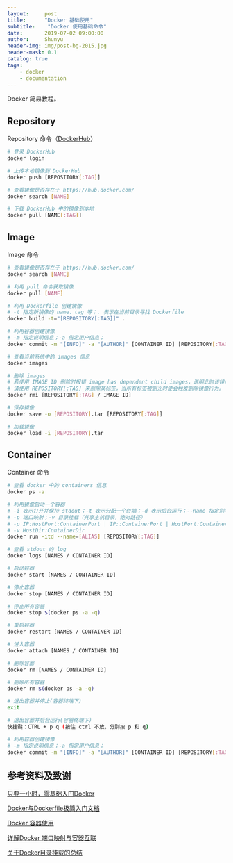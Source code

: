 ```yaml
---
layout:     post
title:      "Docker 基础使用"
subtitle:    "Docker 使用基础命令"
date:       2019-07-02 09:00:00
author:     Shunyu
header-img: img/post-bg-2015.jpg
header-mask: 0.1
catalog: true
tags:
    - docker
    - documentation
---
```




Docker 简易教程。



## Repository

Repository 命令（[DockerHub](https://hub.docker.com/)）

```bash
# 登录 DockerHub
docker login

# 上传本地镜像到 DockerHub
docker push [REPOSITORY[:TAG]]

# 查看镜像是否存在于 https://hub.docker.com/
docker search [NAME]

# 下载 DockerHub 中的镜像到本地
docker pull [NAME[:TAG]]
```



## Image

Image 命令

```bash
# 查看镜像是否存在于 https://hub.docker.com/
docker search [NAME]

# 利用 pull 命令获取镜像
docker pull [NAME]

# 利用 Dockerfile 创建镜像
# -t 指定新镜像的 name、tag 等；. 表示在当前目录寻找 Dockerfile
docker build -t="[REPOSITORY[:TAG]]" .

# 利用容器创建镜像
# -m 指定说明信息；-a 指定用户信息；
docker commit -m "[INFO]" -a "[AUTHOR]" [CONTAINER ID] [REPOSITORY[:TAG]]

# 查看当前系统中的 images 信息
docker images

# 删除 images
# 若使用 IMAGE ID 删除时报错 image has dependent child images，说明此时该镜像可能存在多个标签；
# 请使用 REPOSITORY[:TAG] 来删除某标签，当所有标签被删光时便会触发删除镜像行为。
docker rmi [REPOSITORY[:TAG] / IMAGE ID]

# 保存镜像
docker save -o [REPOSITORY].tar [REPOSITORY[:TAG]]

# 加载镜像
docker load -i [REPOSITORY].tar
```



## Container

Container 命令

```bash
# 查看 docker 中的 containers 信息
docker ps -a

# 利用镜像启动一个容器
# -i 表示打开并保持 stdout；-t 表示分配一个终端；-d 表示后台运行；--name 指定别名
# -p 端口映射；-v 目录挂载（共享主机目录，绝对路径）
# -p IP:HostPort:ContainerPort | IP::ContainerPort | HostPort:ContainerPort
# -v HostDir:ContainerDir
docker run -itd --name=[ALIAS] [REPOSITORY[:TAG]]

# 查看 stdout 的 log
docker logs [NAMES / CONTAINER ID]

# 启动容器
docker start [NAMES / CONTAINER ID]

# 停止容器
docker stop [NAMES / CONTAINER ID]

# 停止所有容器
docker stop $(docker ps -a -q)

# 重启容器
docker restart [NAMES / CONTAINER ID]

# 进入容器
docker attach [NAMES / CONTAINER ID]

# 删除容器
docker rm [NAMES / CONTAINER ID]

# 删除所有容器
docker rm $(docker ps -a -q)

# 退出容器并停止(容器终端下)
exit

# 退出容器并后台运行(容器终端下)
快捷键：CTRL + p q (按住 ctrl 不放，分别按 p 和 q)

# 利用容器创建镜像
# -m 指定说明信息；-a 指定用户信息；
docker commit -m "[INFO]" -a "[AUTHOR]" [CONTAINER ID] [REPOSITORY[:TAG]]
```



## 参考资料及致谢

[只要一小时，零基础入门Docker](https://zhuanlan.zhihu.com/p/23599229)

[Docker与Dockerfile极简入门文档](https://blog.csdn.net/qq_33256688/article/details/80319673)

[Docker 容器使用](https://www.runoob.com/docker/docker-container-usage.html)

[详解Docker 端口映射与容器互联](https://www.cnblogs.com/sohuhome/p/9847935.html)

[关于Docker目录挂载的总结](https://www.cnblogs.com/ivictor/p/4834864.html)